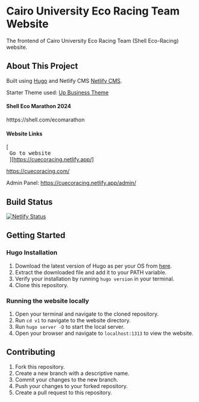 # Cairo University Eco Racing Team Website

The frontend of Cairo University Eco Racing Team (Shell Eco-Racing) website.

## About This Project

Built using [Hugo](https://gohugo.io/) and Netlify CMS [Netlify CMS](https://www.netlifycms.org/).

Starter Theme used: [Up Business Theme](https://themes.gohugo.io/themes/up-business-theme/)

#### Shell Eco Marathon 2024

htttps://shell.com/ecomarathon

#### Website Links

[<kbd> <br> Go to website <br> </kbd>][https://cuecoracing.netlify.app/]

https://cuecoracing.com/

Admin Panel: https://cuecoracing.netlify.app/admin/

## Build Status

[![Netlify Status](https://api.netlify.com/api/v1/badges/df46f6ea-ea55-4adb-b530-4c2856fd1276/deploy-status)](https://app.netlify.com/sites/cuecoracing/deploys)

## Getting Started

### Hugo Installation
1. Download the latest version of Hugo as per your OS from [here](
    http://gohugo.io/overview/installing/).
2. Extract the downloaded file and add it to your PATH variable.
3. Verify your installation by running `hugo version` in your terminal.
4. Clone this repository.

### Running the website locally
1. Open your terminal and navigate to the cloned repository.
2. Run `cd v1` to navigate to the website directory.
3. Run `hugo server -D` to start the local server.
4. Open your browser and navigate to `localhost:1313` to view the website.

## Contributing
1. Fork this repository.
2. Create a new branch with a descriptive name.
3. Commit your changes to the new branch.
4. Push your changes to your forked repository.
5. Create a pull request to this repository.
